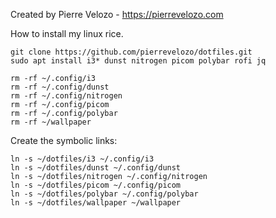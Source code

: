 Created by Pierre Velozo - https://pierrevelozo.com



How to install my linux rice.

~~~
git clone https://github.com/pierrevelozo/dotfiles.git
sudo apt install i3* dunst nitrogen picom polybar rofi jq
~~~

~~~
rm -rf ~/.config/i3
rm -rf ~/.config/dunst
rm -rf ~/.config/nitrogen
rm -rf ~/.config/picom
rm -rf ~/.config/polybar
rm -rf ~/wallpaper
~~~

Create the symbolic links:

~~~
ln -s ~/dotfiles/i3 ~/.config/i3
ln -s ~/dotfiles/dunst ~/.config/dunst
ln -s ~/dotfiles/nitrogen ~/.config/nitrogen
ln -s ~/dotfiles/picom ~/.config/picom
ln -s ~/dotfiles/polybar ~/.config/polybar
ln -s ~/dotfiles/wallpaper ~/wallpaper
~~~
